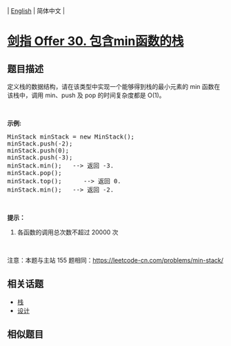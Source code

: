 
| [English](README_EN.md) | 简体中文 |

# [剑指 Offer 30. 包含min函数的栈](https://leetcode-cn.com/problems/bao-han-minhan-shu-de-zhan-lcof/)

## 题目描述

<p>定义栈的数据结构，请在该类型中实现一个能够得到栈的最小元素的 min 函数在该栈中，调用 min、push 及 pop 的时间复杂度都是 O(1)。</p>

<p>&nbsp;</p>

<p><strong>示例:</strong></p>

<pre>MinStack minStack = new MinStack();
minStack.push(-2);
minStack.push(0);
minStack.push(-3);
minStack.min();   --&gt; 返回 -3.
minStack.pop();
minStack.top();      --&gt; 返回 0.
minStack.min();   --&gt; 返回 -2.
</pre>

<p>&nbsp;</p>

<p><strong>提示：</strong></p>

<ol>
	<li>各函数的调用总次数不超过 20000 次</li>
</ol>

<p>&nbsp;</p>

<p>注意：本题与主站 155 题相同：<a href="https://leetcode-cn.com/problems/min-stack/">https://leetcode-cn.com/problems/min-stack/</a></p>


## 相关话题

- [栈](https://leetcode-cn.com/tag/stack)
- [设计](https://leetcode-cn.com/tag/design)

## 相似题目


